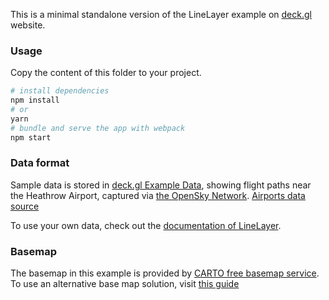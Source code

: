 This is a minimal standalone version of the LineLayer example
on [deck.gl](http://deck.gl) website.

### Usage

Copy the content of this folder to your project. 

```bash
# install dependencies
npm install
# or
yarn
# bundle and serve the app with webpack
npm start
```

### Data format

Sample data is stored in [deck.gl Example Data](https://github.com/visgl/deck.gl-data/tree/master/examples/line), showing flight paths near the Heathrow Airport, captured via [the OpenSky Network](https://opensky-network.org/). [Airports data source](http://www.naturalearthdata.com/)

To use your own data, check out
the [documentation of LineLayer](../../../docs/api-reference/layers/line-layer.md).

### Basemap

The basemap in this example is provided by [CARTO free basemap service](https://carto.com/basemaps). To use an alternative base map solution, visit [this guide](https://deck.gl/docs/get-started/using-with-map#using-other-basemap-services-or-your-own)
